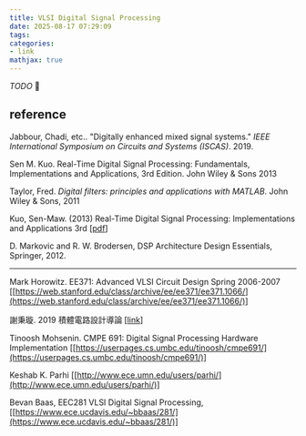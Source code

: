 ```yaml
---
title: VLSI Digital Signal Processing 
date: 2025-08-17 07:29:09
tags:
categories:
- link
mathjax: true
---
```


*TODO* &#128197;



## reference

Jabbour, Chadi, etc.. "Digitally enhanced mixed signal systems." *IEEE International Symposium on Circuits and Systems (ISCAS)*. 2019.

Sen M. Kuo. Real-Time Digital Signal Processing: Fundamentals, Implementations and Applications, 3rd Edition. John Wiley & Sons 2013

Taylor, Fred. *Digital filters: principles and applications with MATLAB*. John Wiley & Sons, 2011

Kuo, Sen-Maw. (2013) Real-Time Digital Signal Processing: Implementations and Applications 3rd [[pdf](https://students.aiu.edu/submissions/profiles/resources/onlineBook/H7Y7t7_Real-Time_Digital_Signal_Processing_Applications-_3rd.pdf)]

D. Markovic and R. W. Brodersen, DSP Architecture Design Essentials, Springer, 2012.

---

Mark Horowitz. EE371: Advanced VLSI Circuit Design Spring 2006-2007 [[https://web.stanford.edu/class/archive/ee/ee371/ee371.1066/](https://web.stanford.edu/class/archive/ee/ee371/ee371.1066/)]

謝秉璇. 2019 積體電路設計導論 [[link](https://nthuee.org/archive//%E7%A9%8D%E9%AB%94%E9%9B%BB%E8%B7%AF%E8%A8%AD%E8%A8%88%E5%B0%8E%E8%AB%96/2019%E8%AC%9D%E7%A7%89%E7%92%87/)]

Tinoosh Mohsenin. CMPE 691: Digital Signal Processing Hardware Implementation [[https://userpages.cs.umbc.edu/tinoosh/cmpe691/](https://userpages.cs.umbc.edu/tinoosh/cmpe691/)]

Keshab K. Parhi [[http://www.ece.umn.edu/users/parhi/](http://www.ece.umn.edu/users/parhi/)]

Bevan Baas, EEC281 VLSI Digital Signal Processing,  [[https://www.ece.ucdavis.edu/~bbaas/281/](https://www.ece.ucdavis.edu/~bbaas/281/)]
